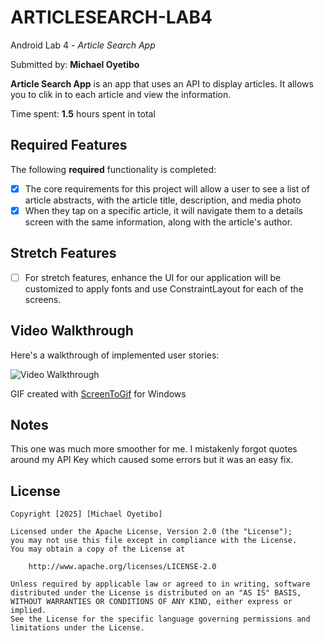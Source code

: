 # ARTICLESEARCH-LAB4
Android Lab 4 - *Article Search App*

Submitted by: **Michael Oyetibo**

**Article Search App** is an app that uses an API to display articles. It allows you to clik in to each article and view the information.

Time spent: **1.5** hours spent in total

## Required Features

The following **required** functionality is completed:
- [x] The core requirements for this project will allow a user to see a list of article abstracts, with the article title, description, and media photo
- [x] When they tap on a specific article, it will navigate them to a details screen with the same information, along with the article's author.

## Stretch Features

- [ ] For stretch features, enhance the UI for our application will be customized to apply fonts and use ConstraintLayout for each of the screens.

## Video Walkthrough

Here's a walkthrough of implemented user stories:

<img src='./ArticleSearch.gif' title='Video Walkthrough' width='' alt='Video Walkthrough' />

<!-- Replace this with whatever GIF tool you used! -->
GIF created with [ScreenToGif](https://www.screentogif.com/) for Windows


## Notes

This one was much more smoother for me. I mistakenly forgot quotes around my API Key which caused some errors but it was an easy fix.

## License

    Copyright [2025] [Michael Oyetibo]

    Licensed under the Apache License, Version 2.0 (the "License");
    you may not use this file except in compliance with the License.
    You may obtain a copy of the License at

        http://www.apache.org/licenses/LICENSE-2.0

    Unless required by applicable law or agreed to in writing, software
    distributed under the License is distributed on an "AS IS" BASIS,
    WITHOUT WARRANTIES OR CONDITIONS OF ANY KIND, either express or implied.
    See the License for the specific language governing permissions and
    limitations under the License.
